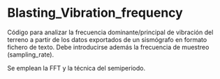 # Blasting_Vibration_frequency
Código para analizar la frecuencia dominante/principal de vibración del terreno 
a partir de los datos exportados de un sismógrafo en formato fichero de texto. Debe introducirse además la frecuencia de muestreo (sampling_rate).

Se emplean la FFT y la técnica del semiperiodo.
